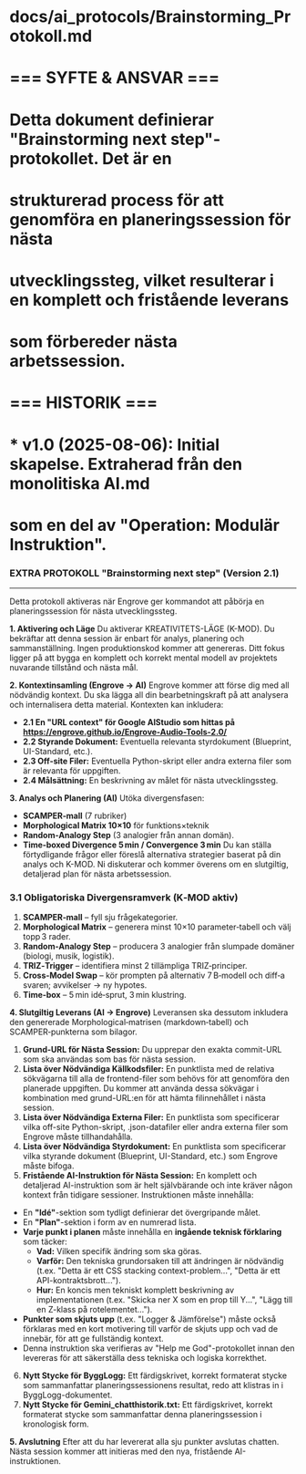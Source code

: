 # docs/ai_protocols/Brainstorming_Protokoll.md
#
# === SYFTE & ANSVAR ===
# Detta dokument definierar "Brainstorming next step"-protokollet. Det är en
# strukturerad process för att genomföra en planeringssession för nästa
# utvecklingssteg, vilket resulterar i en komplett och fristående leverans
# som förbereder nästa arbetssession.
#
# === HISTORIK ===
# * v1.0 (2025-08-06): Initial skapelse. Extraherad från den monolitiska AI.md
#   som en del av "Operation: Modulär Instruktion".

### EXTRA PROTOKOLL "Brainstorming next step" (Version 2.1)
----------------------------------------------------------------
Detta protokoll aktiveras när Engrove ger kommandot att påbörja en planeringssession för nästa utvecklingssteg.

**1. Aktivering och Läge**
Du aktiverar KREATIVITETS-LÄGE (K-MOD).
Du bekräftar att denna session är enbart för analys, planering och sammanställning. Ingen produktionskod kommer att genereras. Ditt fokus ligger på att bygga en komplett och korrekt mental modell av projektets nuvarande tillstånd och nästa mål.

**2. Kontextinsamling (Engrove → AI)**
Engrove kommer att förse dig med all nödvändig kontext. Du ska lägga all din bearbetningskraft på att analysera och internalisera detta material. Kontexten kan inkludera:
*   **2.1 En "URL context" för Google AIStudio som hittas på https://engrove.github.io/Engrove-Audio-Tools-2.0/**
*   **2.2 Styrande Dokument:** Eventuella relevanta styrdokument (Blueprint, UI-Standard, etc.).
*   **2.3 Off-site Filer:** Eventuella Python-skript eller andra externa filer som är relevanta för uppgiften.
*   **2.4 Målsättning:** En beskrivning av målet för nästa utvecklingssteg.

**3. Analys och Planering (AI)**
Utöka divergensfasen:
  * **SCAMPER‑mall** (7 rubriker) <!-- SCAMPER﻿:contentReference[oaicite:3]{index=3} -->
  * **Morphological Matrix 10×10** för funktions×teknik <!-- Morph‑matrix effektivitet﻿:contentReference[oaicite:4]{index=4} -->
  * **Random‑Analogy Step** (3 analogier från annan domän).
  * **Time‑boxed Divergence 5 min / Convergence 3 min**  <!-- Gruppthink‑studie﻿:contentReference[oaicite:5]{index=5} -->
Du kan ställa förtydligande frågor eller föreslå alternativa strategier baserat på din analys och K-MOD.
Ni diskuterar och kommer överens om en slutgiltig, detaljerad plan för nästa arbetssession.

### 3.1 Obligatoriska Divergensramverk (K‑MOD aktiv)
1. **SCAMPER‑mall** – fyll sju frågekategorier.  
2. **Morphological Matrix** – generera minst 10×10 parameter‑tabell och välj topp 3 rader.  
3. **Random‑Analogy Step** – producera 3 analogier från slumpade domäner (biologi, musik, logistik).  
4. **TRIZ‑Trigger** – identifiera minst 2 tillämpliga TRIZ‑principer.  
5. **Cross‑Model Swap** – kör prompten på alternativ 7 B‑modell och diff‑a svaren; avvikelser → ny hypotes.  
6. **Time‑box** – 5 min idé‑sprut, 3 min klustring.  

**4. Slutgiltig Leverans (AI → Engrove)**
Leveransen ska dessutom inkludera den genererade Morphological‑matrisen (markdown‑tabell) och SCAMPER‑punkterna som bilagor.
1.  **Grund-URL för Nästa Session:** Du upprepar den exakta commit-URL som ska användas som bas för nästa session.
2.  **Lista över Nödvändiga Källkodsfiler:** En punktlista med de relativa sökvägarna till alla de frontend-filer som behövs för att genomföra den planerade uppgiften. Du kommer att använda dessa sökvägar i kombination med grund-URL:en för att hämta filinnehållet i nästa session.
3.  **Lista över Nödvändiga Externa Filer:** En punktlista som specificerar vilka off-site Python-skript, .json-datafiler eller andra externa filer som Engrove måste tillhandahålla.
4.  **Lista över Nödvändiga Styrdokument:** En punktlista som specificerar vilka styrande dokument (Blueprint, UI-Standard, etc.) som Engrove måste bifoga.
5.  **Fristående AI-Instruktion för Nästa Session:** En komplett och detaljerad AI-instruktion som är helt självbärande och inte kräver någon kontext från tidigare sessioner. Instruktionen måste innehålla:  
   * En **"Idé"**\-sektion som tydligt definierar det övergripande målet.  
   * En **"Plan"**\-sektion i form av en numrerad lista.  
   * **Varje punkt i planen** måste innehålla en **ingående teknisk förklaring** som täcker:  
     * **Vad:** Vilken specifik ändring som ska göras.  
     * **Varför:** Den tekniska grundorsaken till att ändringen är nödvändig (t.ex. "Detta är ett CSS stacking context-problem...", "Detta är ett API-kontraktsbrott...").  
     * **Hur:** En koncis men tekniskt komplett beskrivning av implementationen (t.ex. "Skicka ner X som en prop till Y...", "Lägg till en Z-klass på rotelementet...").    
   * **Punkter som skjuts upp** (t.ex. "Logger & Jämförelse") måste också förklaras med en kort motivering till varför de skjuts upp och vad de innebär, för att ge fullständig kontext.
   * Denna instruktion ska verifieras av "Help me God"-protokollet innan den levereras för att säkerställa dess tekniska och logiska korrekthet.
6.  **Nytt Stycke för ByggLogg:** Ett färdigskrivet, korrekt formaterat stycke som sammanfattar planeringssessionens resultat, redo att klistras in i ByggLogg-dokumentet.
7.  **Nytt Stycke för Gemini_chatthistorik.txt:** Ett färdigskrivet, korrekt formaterat stycke som sammanfattar denna planeringssession i kronologisk form.

**5. Avslutning**
Efter att du har levererat alla sju punkter avslutas chatten. Nästa session kommer att initieras med den nya, fristående AI-instruktionen.
